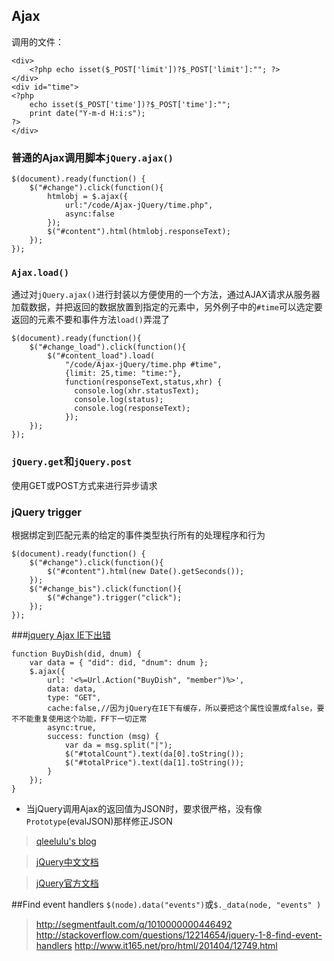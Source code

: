 ## Ajax
调用的文件：

    <div>
        <?php echo isset($_POST['limit'])?$_POST['limit']:""; ?>
    </div>
    <div id="time">
    <?php 
        echo isset($_POST['time'])?$_POST['time']:""; 
        print date("Y-m-d H:i:s"); 
    ?>
    </div>

### 普通的Ajax调用脚本`jQuery.ajax()`

    $(document).ready(function() {
        $("#change").click(function(){
            htmlobj = $.ajax({
                url:"/code/Ajax-jQuery/time.php",
                async:false
            });
            $("#content").html(htmlobj.responseText);
        });
    });

### `Ajax.load()`
通过对`jQuery.ajax()`进行封装以方便使用的一个方法，通过AJAX请求从服务器加载数据，并把返回的数据放置到指定的元素中，另外例子中的`#time`可以选定要返回的元素不要和事件方法`load()`弄混了

    $(document).ready(function(){
        $("#change_load").click(function(){
            $("#content_load").load(
                "/code/Ajax-jQuery/time.php #time",
                {limit: 25,time: "time:"},
                function(responseText,status,xhr) {
                  console.log(xhr.statusText);
                  console.log(status);
                  console.log(responseText);
                });
        });
    });

### `jQuery.get`和`jQuery.post`
使用GET或POST方式来进行异步请求
### jQuery trigger
根据绑定到匹配元素的给定的事件类型执行所有的处理程序和行为

    $(document).ready(function() {
        $("#change").click(function(){
            $("#content").html(new Date().getSeconds());
        });
        $("#change_bis").click(function(){
            $("#change").trigger("click");
        });
    });

###[jquery Ajax IE下出错](http://www.cnblogs.com/bingzisky/archive/2012/01/11/2319066.html)

    function BuyDish(did, dnum) {
        var data = { "did": did, "dnum": dnum };
        $.ajax({
            url: '<%=Url.Action("BuyDish", "member")%>',
            data: data,
            type: "GET",
            cache:false,//因为jQuery在IE下有缓存，所以要把这个属性设置成false，要不不能重复使用这个功能，FF下一切正常
            async:true,
            success: function (msg) {
                var da = msg.split("|");
                $("#totalCount").text(da[0].toString());
                $("#totalPrice").text(da[1].toString());
            }
        });
    }

* 当jQuery调用Ajax的返回值为JSON时，要求很严格，没有像`Prototype`(evalJSON)那样修正JSON

> [qleelulu's blog](http://www.cnblogs.com/qleelulu/archive/2008/04/21/1163021.html)

> [jQuery中文文档](http://www.css88.com/jqapi-1.9)

> [jQuery官方文档](http://api.jquery.com)

##Find event handlers
`$(node).data("events")`或`$._data(node, "events" )`
> http://segmentfault.com/q/1010000000446492
> http://stackoverflow.com/questions/12214654/jquery-1-8-find-event-handlers
> http://www.it165.net/pro/html/201404/12749.html